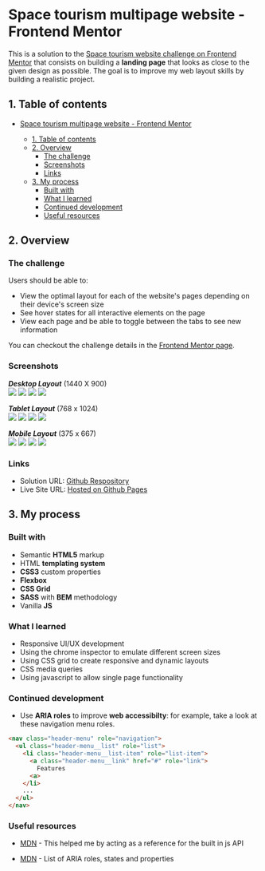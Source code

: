 # Space tourism multipage website - Frontend Mentor

This is a solution to the [Space tourism website challenge on Frontend Mentor](https://www.frontendmentor.io/challenges/space-tourism-multipage-website-gRWj1URZ3) that consists on building a **landing page** that looks as close to the given design as possible. The goal is to improve my web layout skills by building a realistic project.

## 1. Table of contents

- [Space tourism multipage website - Frontend Mentor](#space-tourism-multipage-website---frontend-mentor)

  - [1. Table of contents](#1-table-of-contents-️)
  - [2. Overview](#2-overview-)
    - [The challenge](#the-challenge)
    - [Screenshots](#screenshots)
    - [Links](#links)
  - [3. My process](#3-my-process-)
    - [Built with](#built-with)
    - [What I learned](#what-i-learned)
    - [Continued development](#continued-development)
    - [Useful resources](#useful-resources)

## 2. Overview

### The challenge

Users should be able to:

- View the optimal layout for each of the website's pages depending on their device's screen size
- See hover states for all interactive elements on the page
- View each page and be able to toggle between the tabs to see new information

You can checkout the challenge details in the [Frontend Mentor page](https://www.frontendmentor.io/challenges/space-tourism-multipage-website-gRWj1URZ3).

### Screenshots

**_Desktop Layout_** (1440 X 900)\
![](./screenshots/desktop/home-desktop.png)
![](./screenshots/desktop/destination-desktop.png)
![](./screenshots/desktop/crew-desktop.png)
![](./screenshots/desktop/technology-desktop.png)

**_Tablet Layout_** (768 x 1024)\
![](./screenshots/tablet/home-tablet.png)
![](./screenshots/tablet/destination-tablet.png)
![](./screenshots/tablet/crew-tablet.png)
![](./screenshots/tablet/technology-tablet.png)

**_Mobile Layout_** (375 x 667) \
![](./screenshots/mobile/home-mobile.png)
![](./screenshots/mobile/destination-mobile.png)
![](./screenshots/mobile/crew-mobile.png)
![](./screenshots/mobile/technology-mobile.png)

### Links

- Solution URL: [Github Respository](https://your-solution-url.com)
- Live Site URL: [Hosted on Github Pages](https://your-live-site-url.com)

## 3. My process

### Built with

- Semantic **HTML5** markup
- HTML **templating system**
- **CSS3** custom properties
- **Flexbox**
- **CSS Grid**
- **SASS** with **BEM** methodology
- Vanilla **JS**

### What I learned

- Responsive UI/UX development
- Using the chrome inspector to emulate different screen sizes
- Using CSS grid to create responsive and dynamic layouts
- CSS media queries
- Using javascript to allow single page functionality

### Continued development

- Use **ARIA roles** to improve **web accessibilty**: for example, take a look at these navigation menu roles.

```html
<nav class="header-menu" role="navigation">
  <ul class="header-menu__list" role="list">
    <li class="header-menu__list-item" role="list-item">
      <a class="header-menu__link" href="#" role="link">
        Features
      <a>
    </li>
    ...
  </ul>
</nav>
```

### Useful resources

- [MDN](https://developer.mozilla.org/en-US/docs/Web/JavaScript) - This helped me by acting as a reference for the built in js API

- [MDN](https://developer.mozilla.org/en-US/docs/Web/Accessibility/ARIA/Roles) - List of ARIA roles, states and properties

